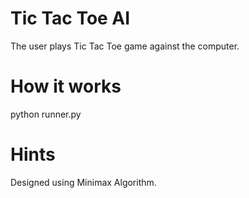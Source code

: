 # Tic Tac Toe AI
The user plays Tic Tac Toe game against the computer.
# How it works
python runner.py
# Hints
Designed using Minimax Algorithm.
